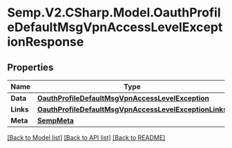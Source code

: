 # Semp.V2.CSharp.Model.OauthProfileDefaultMsgVpnAccessLevelExceptionResponse
## Properties

Name | Type | Description | Notes
------------ | ------------- | ------------- | -------------
**Data** | [**OauthProfileDefaultMsgVpnAccessLevelException**](OauthProfileDefaultMsgVpnAccessLevelException.md) |  | [optional] 
**Links** | [**OauthProfileDefaultMsgVpnAccessLevelExceptionLinks**](OauthProfileDefaultMsgVpnAccessLevelExceptionLinks.md) |  | [optional] 
**Meta** | [**SempMeta**](SempMeta.md) |  | 

[[Back to Model list]](../README.md#documentation-for-models) [[Back to API list]](../README.md#documentation-for-api-endpoints) [[Back to README]](../README.md)

